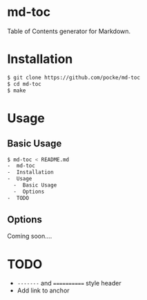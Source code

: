# md-toc

Table of Contents generator for Markdown.


# Installation

```sh
$ git clone https://github.com/pocke/md-toc
$ cd md-toc
$ make
```

# Usage

## Basic Usage

```sh
$ md-toc < README.md
-  md-toc
-  Installation
-  Usage
  -  Basic Usage
  -  Options
-  TODO
```

## Options

Coming soon....

# TODO

- `-------` and `==========` style header
- Add link to anchor
